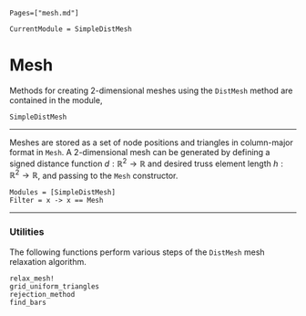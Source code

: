 ```@index
Pages=["mesh.md"]
```

```@meta
CurrentModule = SimpleDistMesh
```

# Mesh
Methods for creating 2-dimensional meshes using the `DistMesh` method are contained in the module,
```@docs
SimpleDistMesh
```

---

Meshes are stored as a set of node positions and triangles in column-major format in `Mesh`. A 2-dimensional mesh can be generated by defining a signed distance function ${d:\mathbb{R}^2 \rightarrow  \mathbb{R}}$ and desired truss element length ${h:\mathbb{R}^2 \rightarrow  \mathbb{R}}$, and passing to the `Mesh` constructor.
```@autodocs
Modules = [SimpleDistMesh]
Filter = x -> x == Mesh
```

---
### Utilities

The following functions perform various steps of the `DistMesh` mesh relaxation algorithm.

```@docs
relax_mesh!
grid_uniform_triangles
rejection_method
find_bars
```
